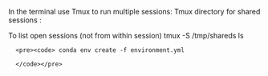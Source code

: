 
In the terminal use Tmux to run multiple sessions:
      Tmux directory for shared sessions :
      

To list open sessions (not from within session)
tmux -S /tmp/shareds ls

      <pre><code> conda env create -f environment.yml 
      
      </code></pre>

